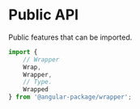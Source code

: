 # Public API

Public features that can be imported.

```typescript
import {
    // Wrapper
    Wrap,
    Wrapper,
    // Type.
    Wrapped
} from '@angular-package/wrapper';
```
